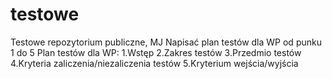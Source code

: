 # testowe
Testowe repozytorium publiczne, MJ
Napisać plan testów dla WP od punku 1 do 5
Plan testów dla WP:
1.Wstęp
2.Zakres testów
3.Przedmio testów
4.Kryteria zaliczenia/niezaliczenia testów
5.Kryterium wejścia/wyjścia